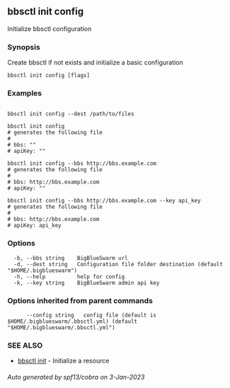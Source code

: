 ## bbsctl init config

Initialize bbsctl configuration

### Synopsis

Create bbsctl if not exists and initialize a basic configuration

```
bbsctl init config [flags]
```

### Examples

```

bbsctl init config --dest /path/to/files

bbsctl init config
# generates the following file
#
# bbs: ""
# apiKey: ""

bbsctl init config --bbs http://bbs.example.com
# generates the following file
# 
# bbs: http://bbs.example.com
# apiKey: ""

bbsctl init config --bbs http://bbs.example.com --key api_key
# generates the following file
#
# bbs: http://bbs.example.com
# apiKey: api_key

```

### Options

```
  -b, --bbs string    BigBlueSwarm url
  -d, --dest string   Configuration file folder destination (default "$HOME/.bigblueswarm")
  -h, --help          help for config
  -k, --key string    BigBlueSwarm admin api key
```

### Options inherited from parent commands

```
      --config string   config file (default is $HOME/.bigblueswarm/.bbsctl.yml) (default "$HOME/.bigblueswarm/.bbsctl.yml")
```

### SEE ALSO

* [bbsctl init](bbsctl_init.md)	 - Initialize a resource

###### Auto generated by spf13/cobra on 3-Jan-2023
